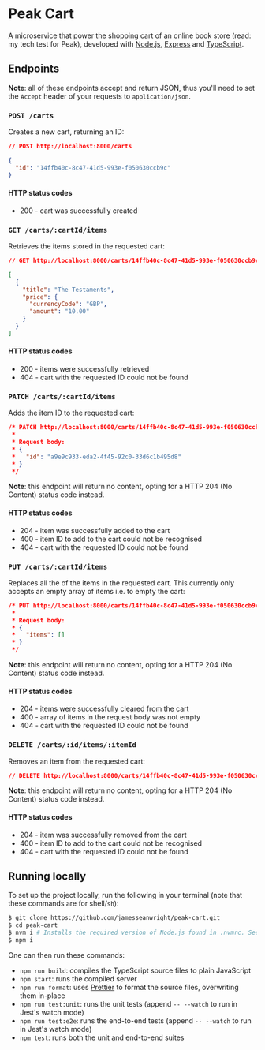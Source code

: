 # Peak Cart

A microservice that power the shopping cart of an online book store (read: my tech test for Peak), developed with [Node.js](https://nodejs.org/en/), [Express](https://expressjs.com/) and [TypeScript](https://www.typescriptlang.org/).

## Endpoints

**Note**: all of these endpoints accept and return JSON, thus you'll need to set the `Accept` header of your requests to `application/json`.

### `POST /carts`

Creates a new cart, returning an ID:

```json
// POST http://localhost:8000/carts

{
  "id": "14ffb40c-8c47-41d5-993e-f050630ccb9c"
}
```

#### HTTP status codes

* 200 - cart was successfully created

### `GET /carts/:cartId/items`

Retrieves the items stored in the requested cart:

```json
// GET http://localhost:8000/carts/14ffb40c-8c47-41d5-993e-f050630ccb9c/items

[
  {
    "title": "The Testaments",
    "price": {
      "currencyCode": "GBP",
      "amount": "10.00"
    }
  }
]
```

#### HTTP status codes

* 200 - items were successfully retrieved
* 404 - cart with the requested ID could not be found

### `PATCH /carts/:cartId/items`

Adds the item ID to the requested cart:

```json
/* PATCH http://localhost:8000/carts/14ffb40c-8c47-41d5-993e-f050630ccb9c/items
 *
 * Request body:
 * {
 *   "id": "a9e9c933-eda2-4f45-92c0-33d6c1b495d8"
 * }
 */
```

**Note**: this endpoint will return no content, opting for a HTTP 204 (No Content) status code instead.

#### HTTP status codes

* 204 - item was successfully added to the cart
* 400 - item ID to add to the cart could not be recognised
* 404 - cart with the requested ID could not be found

### `PUT /carts/:cartId/items`

Replaces all the of the items in the requested cart. This currently only accepts an empty array of items i.e. to empty the cart:

```json
/* PUT http://localhost:8000/carts/14ffb40c-8c47-41d5-993e-f050630ccb9c/items
 *
 * Request body:
 * {
 *   "items": []
 * }
 */
```

**Note**: this endpoint will return no content, opting for a HTTP 204 (No Content) status code instead.

#### HTTP status codes

* 204 - items were successfully cleared from the cart
* 400 - array of items in the request body was not empty
* 404 - cart with the requested ID could not be found

### `DELETE /carts/:id/items/:itemId`

Removes an item from the requested cart:

```json
// DELETE http://localhost:8000/carts/14ffb40c-8c47-41d5-993e-f050630ccb9c/items/a9e9c933-eda2-4f45-92c0-33d6c1b495d8
```

**Note**: this endpoint will return no content, opting for a HTTP 204 (No Content) status code instead.

#### HTTP status codes

* 204 - item was successfully removed from the cart
* 400 - item ID to add to the cart could not be recognised
* 404 - cart with the requested ID could not be found

## Running locally

To set up the project locally, run the following in your terminal (note that these commands are for shell/`sh`):

```sh
$ git clone https://github.com/jamesseanwright/peak-cart.git
$ cd peak-cart
$ nvm i # Installs the required version of Node.js found in .nvmrc. See https://github.com/nvm-sh/nvm
$ npm i
```

One can then run these commands:

* `npm run build`: compiles the TypeScript source files to plain JavaScript
* `npm start`: runs the compiled server
* `npm run format`: uses [Prettier](https://prettier.io/) to format the source files, overwriting them in-place
* `npm run test:unit`: runs the unit tests (append `-- --watch` to run in Jest's watch mode)
* `npm run test:e2e`: runs the end-to-end tests (append `-- --watch` to run in Jest's watch mode)
* `npm test`: runs both the unit and end-to-end suites